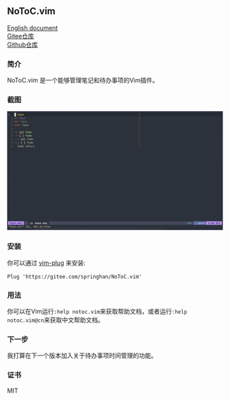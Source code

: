 ## NoToC.vim

[English document](./README.md)  
[Gitee仓库](https://gitee.com/springhan/NoToC.vim)  
[Github仓库](https://github.com/SpringHan/NoToC.vim)

### 简介

NoToC.vim 是一个能够管理笔记和待办事项的Vim插件。

### 截图

![The photo failed.](./demo.png)

### 安装

你可以通过 [vim-plug](https://github.com/junegunn/vim-plug) 来安装:

```vim
Plug 'https://gitee.com/springhan/NoToC.vim'
```

### 用法

你可以在Vim运行`:help notoc.vim`来获取帮助文档，或者运行`:help notoc.vim@cn`来获取中文帮助文档。

### 下一步

我打算在下一个版本加入关于待办事项时间管理的功能。

### 证书

MIT
